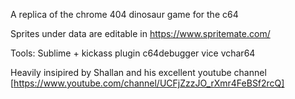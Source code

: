 A replica of the chrome 404 dinosaur game for the c64

Sprites under data are editable in https://www.spritemate.com/


Tools:
Sublime + kickass plugin
c64debugger
vice
vchar64

Heavily insipired by Shallan and his excellent youtube channel [https://www.youtube.com/channel/UCFjZzzJO_rXmr4FeBSf2rcQ]